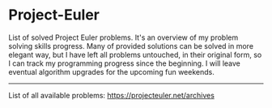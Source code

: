 # Project-Euler
List of solved Project Euler problems. It's an overview of my problem solving skills progress. Many of provided solutions can be solved in more elegant way, but I have left all problems untouched, in their original form, so I can track my programming progress since the beginning. I will leave eventual algorithm upgrades for the upcoming fun weekends.

--------------------------------------------------------------
List of all available problems: https://projecteuler.net/archives
